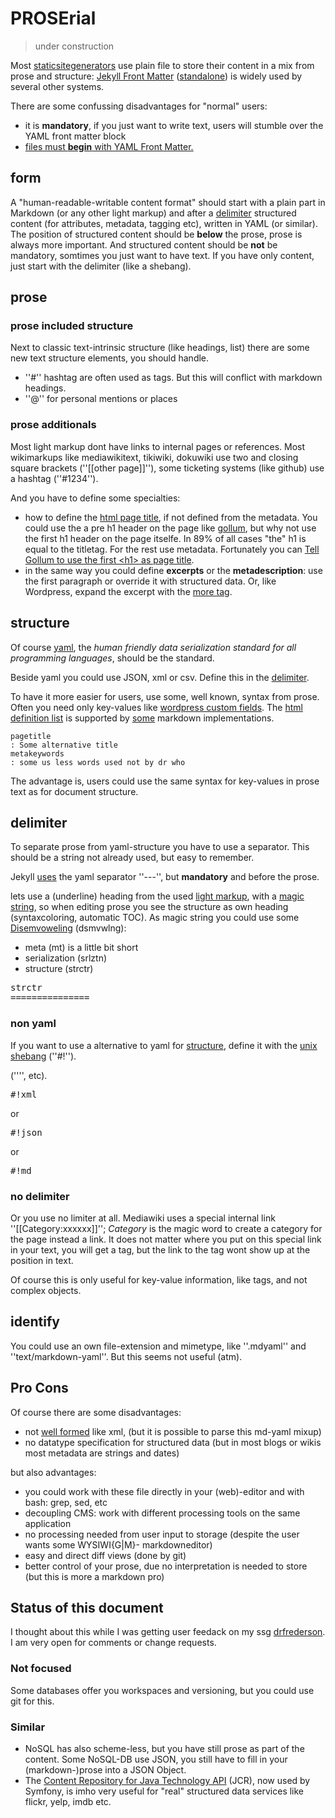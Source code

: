 # PROSErial

> under construction

Most [staticsitegenerators](https://staticsitegenerators.net/) use plain file to store their content in a mix from prose and structure: [Jekyll Front Matter](https://jekyllrb.com/docs/frontmatter/) ([standalone](https://github.com/jxson/front-matter)) is widely used by several other systems.

There are some confussing disadvantages for "normal" users:

* it is __mandatory__, if you just want to write text, users will stumble over the YAML front matter block
* [files must __begin__ with YAML Front Matter.](https://jekyllrb.com/docs/posts/) 

## form
A "human-readable-writable content format" should start with a plain part in Markdown (or any other light markup) and after a [delimiter](#delimiter) structured content (for attributes, metadata, tagging etc), written in YAML (or similar). The position of structured content should be __below__ the prose, prose is always more important.
And structured content should be __not__ be mandatory, somtimes you just want to have text. If you have only content, just start with the delimiter (like a shebang).

## prose
### prose included structure

Next to classic text-intrinsic structure (like headings, list) there are some new text structure elements, you should handle.

* ''#'' hashtag are often used as  tags. But this will conflict with markdown headings.
* ''@'' for personal mentions or places

### prose additionals
Most light markup dont have links to internal pages or references. Most wikimarkups like mediawikitext, tikiwiki, dokuwiki use two and closing square brackets (''[[other page]]''), some ticketing systems (like github) use a hashtag (''#1234'').

And you have to define some specialties:

* how to define the [html page title](http://www.w3schools.com/tags/tag_title.asp), if not defined from the metadata. You could use the a pre h1 header on the page like [gollum](https://github.com/gollum/gollum/wiki#custom-titles-via-cli), but why not use the first h1 header on the page itselfe. In 89% of all cases "the" h1 is equal to the titletag. For the rest use metadata. Fortunately you can [Tell Gollum to use the first \<h1> as page title](https://github.com/gollum/gollum).
* in the same way you could define __excerpts__ or the __metadescription__: use the first paragraph or override it with structured data. Or, like Wordpress, expand the excerpt with the [more tag](https://en.support.wordpress.com/more-tag/).

## structure

Of course [yaml](http://yaml.org/), the _human friendly data serialization standard for all programming languages_, should be the standard.

Beside yaml you could use JSON, xml or csv. Define this in the [delimiter](#delimiter). 

To have it more easier for users, use some, well known, syntax from prose. Often you need only key-values like [wordpress custom fields](https://codex.wordpress.org/Custom_Fields). The [html definition list](https://www.w3.org/TR/html401/struct/lists.html#h-10.3) is supported by [some](http://talk.commonmark.org/t/description-list/289/12) markdown implementations.

```
pagetitle
: Some alternative title
metakeywords
: some us less words used not by dr who
```
The advantage is, users could use the same syntax for key-values in prose text as for document structure.  

## delimiter
To separate prose from yaml-structure you have to use a separator. This should be a string not already used, but easy to remember. 

Jekyll [uses](https://raw.githubusercontent.com/mojombo/mojombo.github.io/master/_posts/2015-06-19-replicated.md) the yaml separator ''---'', but __mandatory__ and before the prose. 

lets use a (underline) heading from the used [light markup](https://en.wikipedia.org/wiki/Lightweight_markup_language#Underline), with a [magic string](https://en.wikipedia.org/wiki/Magic_string), so when editing prose you see the structure as own heading (syntaxcoloring, automatic TOC). As magic string you could use some [Disemvoweling](https://en.wikipedia.org/wiki/Disemvoweling) (dsmvwlng):

* meta (mt) is a little bit short
* serialization (srlztn)
* structure (strctr)

<pre>
strctr
===============
</pre>

### non yaml

If you want to use a alternative to yaml for [structure](#structure), define it with the [unix shebang](https://en.wikipedia.org/wiki/Shebang_%28Unix%29) (''#!'').

('''', etc).

<pre>
#!xml
</pre>
or
<pre>
#!json
</pre>
or
<pre>
#!md
</pre>


### no delimiter
Or you use no limiter at all. Mediawiki uses a special internal link ''[[Category:xxxxxx]]''; _Category_ is the magic word to create a category for the page instead a link. It does not matter where you put on this special link in your text, you will get a tag, but the link to the tag wont show up at the position in text.

Of course this is only useful for key-value information, like tags, and not complex objects.

## identify

You could use an own file-extension and mimetype, like ''.mdyaml'' and ''text/markdown-yaml''. But this seems not useful (atm).


## Pro Cons
Of course there are some disadvantages:

* not [well formed](https://en.wikipedia.org/wiki/Well-formed_document) like xml, (but it is possible to parse this md-yaml mixup)
* no datatype specification for structured data (but in most blogs or wikis most metadata are strings and dates)

but also advantages:
* you could work with these file directly in your (web)-editor and with bash: grep, sed, etc
* decoupling CMS: work with different processing tools on the same application 
* no processing needed from user input to storage (despite the user wants some WYSIWI{G|M}- markdowneditor)
* easy and direct diff views (done by git)
* better control of your prose, due no interpretation is needed to store (but this is more a markdown pro)

## Status of this document

I thought about this while I was getting user feedack on my ssg [drfrederson](https://github.com/klml/drfrederson). I am very open for comments or change requests. 

### Not focused

Some databases offer you workspaces and versioning, but you could use git for this.

### Similar
* NoSQL has also scheme-less, but you have still prose as part of the content. Some NoSQL-DB use JSON, you still have to fill in your (markdown-)prose into a JSON Object. 
* The [Content Repository for Java Technology API](https://en.wikipedia.org/wiki/Content_repository_API_for_Java) (JCR), now used by Symfony, is imho very useful for "real" structured data services like flickr, yelp, imdb etc.  

